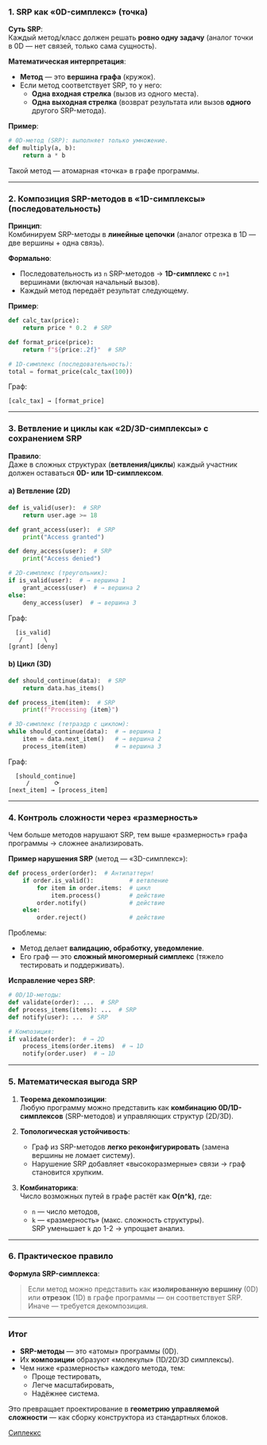 ### **1. SRP как «0D-симплекс» (точка)**
**Суть SRP**:  
Каждый метод/класс должен решать **ровно одну задачу** (аналог точки в 0D — нет связей, только сама сущность).  

**Математическая интерпретация**:  
- **Метод** — это **вершина графа** (кружок).  
- Если метод соответствует SRP, то у него:  
  - **Одна входная стрелка** (вызов из одного места).  
  - **Одна выходная стрелка** (возврат результата или вызов **одного** другого SRP-метода).  

**Пример**:  
```python
# 0D-метод (SRP): выполняет только умножение.
def multiply(a, b):
    return a * b
```
Такой метод — атомарная «точка» в графе программы.

---

### **2. Композиция SRP-методов в «1D-симплексы» (последовательность)**
**Принцип**:  
Комбинируем SRP-методы в **линейные цепочки** (аналог отрезка в 1D — две вершины + одна связь).  

**Формально**:  
- Последовательность из `n` SRP-методов → **1D-симплекс** с `n+1` вершинами (включая начальный вызов).  
- Каждый метод передаёт результат следующему.  

**Пример**:  
```python
def calc_tax(price):
    return price * 0.2  # SRP

def format_price(price):
    return f"${price:.2f}"  # SRP

# 1D-симплекс (последовательность):
total = format_price(calc_tax(100))
```
Граф:  
```
[calc_tax] → [format_price]
```

---

### **3. Ветвление и циклы как «2D/3D-симплексы» с сохранением SRP**
**Правило**:  
Даже в сложных структурах (**ветвления/циклы**) каждый участник должен оставаться **0D- или 1D-симплексом**.  

#### a) **Ветвление (2D)**  
```python
def is_valid(user):  # SRP
    return user.age >= 18

def grant_access(user):  # SRP
    print("Access granted")

def deny_access(user):  # SRP
    print("Access denied")

# 2D-симплекс (треугольник):
if is_valid(user):  # → вершина 1
    grant_access(user)  # → вершина 2
else:
    deny_access(user)  # → вершина 3
```
Граф:  
```
  [is_valid]
   /      \
[grant] [deny]
```

#### b) **Цикл (3D)**  
```python
def should_continue(data):  # SRP
    return data.has_items()

def process_item(item):  # SRP
    print(f"Processing {item}")

# 3D-симплекс (тетраэдр с циклом):
while should_continue(data):  # → вершина 1
    item = data.next_item()   # → вершина 2
    process_item(item)        # → вершина 3
```
Граф:  
```
  [should_continue]
     /       ⟳
[next_item] → [process_item]
```

---

### **4. Контроль сложности через «размерность»**
Чем больше методов нарушают SRP, тем выше «размерность» графа программы → сложнее анализировать.  

**Пример нарушения SRP** (метод — «3D-симплекс»):  
```python
def process_order(order):  # Антипаттерн!
    if order.is_valid():          # ветвление
        for item in order.items:  # цикл
            item.process()        # действие
        order.notify()            # действие
    else:
        order.reject()            # действие
```
Проблемы:  
- Метод делает **валидацию, обработку, уведомление**.  
- Его граф — это **сложный многомерный симплекс** (тяжело тестировать и поддерживать).  

**Исправление через SRP**:  
```python
# 0D/1D-методы:
def validate(order): ...  # SRP
def process_items(items): ...  # SRP
def notify(user): ...  # SRP

# Композиция:
if validate(order):  # → 2D
    process_items(order.items)  # → 1D
    notify(order.user)  # → 1D
```

---

### **5. Математическая выгода SRP**
1. **Теорема декомпозиции**:  
   Любую программу можно представить как **комбинацию 0D/1D-симплексов** (SRP-методов) и управляющих структур (2D/3D).  

2. **Топологическая устойчивость**:  
   - Граф из SRP-методов **легко реконфигурировать** (замена вершины не ломает систему).  
   - Нарушение SRP добавляет «высокоразмерные» связи → граф становится хрупким.  

3. **Комбинаторика**:  
   Число возможных путей в графе растёт как **O(n^k)**, где:  
   - `n` — число методов,  
   - `k` — «размерность» (макс. сложность структуры).  
   SRP уменьшает `k` до 1-2 → упрощает анализ.  

---

### **6. Практическое правило**
**Формула SRP-симплекса**:  
> Если метод можно представить как **изолированную вершину** (0D) или **отрезок** (1D) в графе программы — он соответствует SRP. Иначе — требуется декомпозиция.

---

### **Итог**
- **SRP-методы** — это «атомы» программы (0D).  
- Их **композиции** образуют «молекулы» (1D/2D/3D симплексы).  
- Чем ниже «размерность» каждого метода, тем:  
  - Проще тестировать,  
  - Легче масштабировать,  
  - Надёжнее система.  

Это превращает проектирование в **геометрию управляемой сложности** — как сборку конструктора из стандартных блоков.  

[Сиплеккс](./Simplex.md)